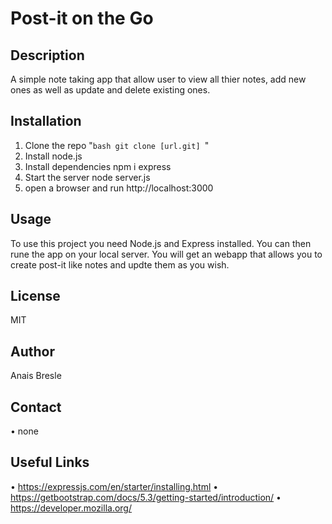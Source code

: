 # Post-it on the Go

## Description
A simple note taking app that allow user to view all thier notes, add new ones as well as update and delete existing ones.

## Installation
1. Clone the repo
"```bash
git clone [url.git] ```"
2. Install node.js
3. Install dependencies
npm  i express
4. Start the server
node server.js
5. open a browser and run http://localhost:3000

## Usage
To use this project you need Node.js and Express installed. 
You can then rune the app on your local server. 
You will get an webapp that allows you to create post-it like notes and updte them as you wish.

## License
MIT

## Author
Anais Bresle

## Contact
• none

## Useful Links
• https://expressjs.com/en/starter/installing.html
• https://getbootstrap.com/docs/5.3/getting-started/introduction/
• https://developer.mozilla.org/
